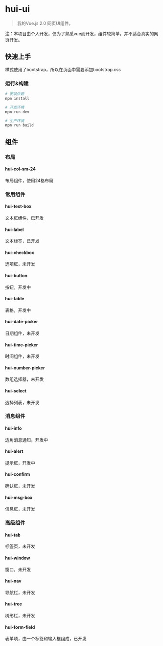 # hui-ui

> 我的Vue.js 2.0 网页UI组件。

注：本项目由个人开发，仅为了熟悉vue而开发，组件较简单，并不适合真实的网页开发。  

## 快速上手
样式使用了bootstrap，所以在页面中需要添加bootstrap.css  

### 运行&构建

``` bash
# 安装依赖
npm install

# 开发环境
npm run dev

# 生产环境
npm run build
```

## 组件
### 布局
#### hui-col-sm-24  
布局组件，使用24格布局  

### 常用组件
#### hui-text-box  
文本框组件，已开发  
#### hui-label  
文本标签，已开发  
#### hui-checkbox  
选项框，未开发  
#### hui-button  
按钮，开发中  
#### hui-table  
表格，开发中  
#### hui-date-picker  
日期组件，未开发  
#### hui-time-picker  
时间组件，未开发  
#### hui-number-picker  
数组选择器，未开发  
#### hui-select  
选择列表，未开发  

### 消息组件
#### hui-info  
边角消息通知，开发中  
#### hui-alert  
提示框，开发中  
#### hui-confirm  
确认框，未开发  
#### hui-msg-box  
信息框，未开发  

### 高级组件
#### hui-tab  
标签页，未开发  
#### hui-window  
窗口，未开发  
#### hui-nav  
导航栏，未开发  
#### hui-tree  
树形栏，未开发  
#### hui-form-field  
表单项，由一个标签和输入框组成，已开发  
